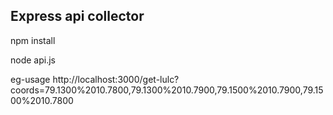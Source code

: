 ## Express api collector 

npm install

node api.js

eg-usage
http://localhost:3000/get-lulc?coords=79.1300%2010.7800,79.1300%2010.7900,79.1500%2010.7900,79.1500%2010.7800
